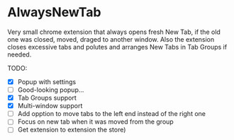 # AlwaysNewTab
Very small chrome extension that always opens fresh New Tab, if the old one was closed, moved, draged to another window. Also the extension closes excessive tabs and polutes and arranges New Tabs in Tab Groups if needed.

TODO:
- [x] Popup with settings
- [ ] Good-looking popup...
- [x] Tab Groups support
- [x] Multi-window support
- [ ] Add opption to move tabs to the left end instead of the right one
- [ ] Focus on new tab when it was moved from the group
- [ ] Get extension to extension the store)